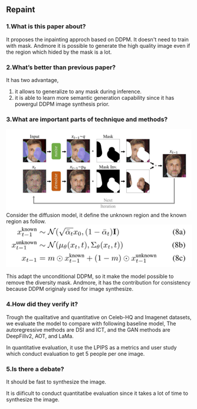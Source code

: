 ## Repaint

### 1.What is this paper about?

It proposes the inpainting approch based on DDPM.
It doesn't need to train with mask.
Andmore it is possible to generate the high quality image even if the region which hided by the mask is a lot.

### 2.What’s better than previous paper?

It has two advantage,
1. it allows to generalize to any mask during inference.
1. it is able to learn more semantic generation capability since it has powergul DDPM image synthesis prior.

### 3.What are important parts of technique and methods?

![model](../../img/RePaint_model.jpg)
Consider the diffusion model, it define the unknown region and the known region as follow.
![equ](../../img/RePaint_equ.jpg)

This adapt the unconditional DDPM, so it make the model possible to remove the diversity mask.
Andmore, it has the contribution for consistency because DDPM originaly used for image synthesize.

### 4.How did they verify it?

Trough the qualitative and quantitative on Celeb-HQ and Imagenet datasets, we evaluate the model to compare with following baseline model, The autoregressive methods are DSI and ICT, and the GAN methods are DeepFillv2, AOT, and LaMa. 

In quantitative evaluation, it use the LPIPS as a metrics and user study which conduct evaluation to get 5 people per one image.


### 5.Is there a debate?

It should be fast to synthesize the image.

It is diificult to conduct quantitatibe evaluation since it takes a lot of time to synthesize the image.

